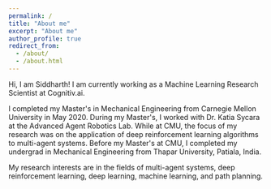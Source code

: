 ```yaml
---
permalink: /
title: "About me"
excerpt: "About me"
author_profile: true
redirect_from: 
  - /about/
  - /about.html
---
```


Hi, I am Siddharth! I am currently working as a Machine Learning Research Scientist at Cognitiv.ai.

I completed my Master's in Mechanical Engineering from Carnegie Mellon University in May 2020. During my Master's, I worked with Dr. Katia Sycara at the Advanced Agent Robotics Lab. While at CMU, the focus of my research was on the application of deep reinforcement learning algorithms to multi-agent systems. Before my Master's at CMU, I completed my undergrad in Mechanical Engineering from Thapar University, Patiala, India.

My research interests are in the fields of multi-agent systems, deep reinforcement learning, deep learning, machine learning, and path planning.